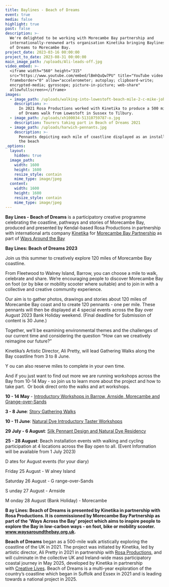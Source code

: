 ```yaml
---
title: Baylines - Beach of Dreams
event: true
media: false
highlight: true
past: false
description: >-
  We're delighted to be working with Morecambe Bay partnership and 
  internationally-renowned arts organisation Kinetika bringing Baylines - Beach
  of Dreams to Morecambe Bay.
project_date: 2023-03-16 00:00:00
project_to_date: 2023-08-31 00:00:00
main_image_path: /uploads/Ali-leads-off.jpg
video_embed: >-
  <iframe width="560" height="315"
  src="https://www.youtube.com/embed/lBmhQuQw7PU" title="YouTube video player"
  frameborder="0" allow="accelerometer; autoplay; clipboard-write;
  encrypted-media; gyroscope; picture-in-picture; web-share"
  allowfullscreen></iframe>
images:
  - image_path: /uploads/walking-into-lowestoft-beach-mile-2-c-mike-johnson.jpg
    description: >-
      In 2021 Rosa Productions worked with Kinetika to produce a 500 mile Beach
      of Dreams walk from Lowestoft in Sussex to Tilbury.
  - image_path: /uploads/xh100034-51310759787-o.jpg
    description: Tourers taking part in Beach of Dreams 2021
  - image_path: /uploads/harwich-pennants.jpg
    description: >-
      Pennants depicting each mile of coastline displayed as an installation on
      the beach
_options:
  layout:
    hidden: true
  image_path:
    width: 1600
    height: 1600
    resize_style: contain
    mime_type: image/jpeg
  content:
    width: 1600
    height: 1600
    resize_style: contain
    mime_type: image/jpeg
---
```

**Bay Lines - Beach of Dreams** is a participatory creative programme celebrating the coastline, pathways and stories of Morecambe Bay,&nbsp; produced and presented by Kendal-based Rosa Productions in partnership with international arts company [Kinetika](https://kinetika.co.uk/beach-of-dreams) for [Morecambe Bay Partnership](https://www.morecambebay.org.uk/beach-of-dreams)&nbsp;as part of [Ways Around the Bay](https://www.morecambebay.org.uk/ways-around-the-bay)

**Bay Lines: Beach of Dreams 2023**

Join us this summer to creatively explore 120 miles of Morecambe Bay coastline.

From Fleetwood to Walney Island, Barrow, you can choose a mile to walk, celebrate and share. We’re encouraging people to discover Morecambe Bay on foot (or by bike or mobility scooter where suitable) and to join in with a collective and creative community experience.

Our aim is to gather photos, drawings and stories about 120 miles of Morecambe Bay coast and to create 120 pennants - one per mile. These pennants will then be displayed at 4 special events across the Bay over August 2023 Bank Holiday weekend. (Final deadline for Submission of content is 30 June.)

Together, we’ll be examining environmental themes and the challenges of our current time and considering the question “How can we creatively reimagine our future?”

Kinetika’s Artistic Director, Ali Pretty, will lead Gathering Walks along the Bay coastline from 3 to 8 June.

Y ou can also reserve miles to complete in your own time.&nbsp;

And if you just want to find out more we are running workshops across the Bay from 10-14 May - so join us to learn more about the project and how to take part.&nbsp; Or book direct onto the walks and art workshops.

**10 - 14 May** - [Introductory Workshops in Barrow, Arnside, Morecambe and Grange-over-Sands](https://www.eventbrite.com/cc/taking-part-and-natural-dye-silks-workshops-2128419)

**3 - 8 June**\:&nbsp;[Story Gathering Walks](https://www.eventbrite.com/cc/bay-lines-beach-of-dreams-gathering-walks-2097299?utm-campaign=social&amp;utm-content=creatorshare&amp;utm-medium=discovery&amp;utm-term=odclsxcollection&amp;utm-source=cp&amp;aff=escb)

**10 - 11 June**\:&nbsp;[Natural Dye Introductory Taster Workshops](https://www.eventbrite.co.uk/e/natural-dye-art-workshops-10-and-11-june-with-kinetika-artists-tickets-626572674737?utm-campaign=social&amp;utm-content=attendeeshare&amp;utm-medium=discovery&amp;utm-term=listing&amp;utm-source=cp&amp;aff=escb)

**29 July - 6 August**\: [Silk Pennant Design and Natural Dye Residency](https://www.eventbrite.com/e/626600197057)

**25 - 28 August**\: Beach installation events with walking and cycling participation at 4 locations across the Bay open to all. (Event Information will be available from 1 July 2023)

D ates for August events (for your diary)

Friday 25 August - W alney Island

Saturday 26 August - G range-over-Sands

S unday 27 August - Arnside

M onday 28 August (Bank Holiday) - Morecambe

**B ay Lines: Beach of Dreams is presented by Kinetika in partnership with Rosa Productions. It is commissioned by Morecambe Bay Partnership as part of the 'Ways Across the Bay' project which aims to inspire people to explore the Bay in low-carbon ways - on foot, bike or mobility scooter. www.waysaroundthebay.org.uk.**

**Beach of Dreams**&nbsp;began as a 500-mile walk artistically exploring the coastline of the UK in 2021. The project was initiated by Kinetika, led by artistic director, Ali Pretty in 2021 in partnership with&nbsp;[Rosa Productions](https://www.rosaproductions.co.uk/), and will culminate in the collective UK and Ireland-wide mass participatory coastal journey in May 2025, developed by Kinetika in partnership with&nbsp;[Creative Lives](https://www.creative-lives.org/). Beach of Dreams is a multi-year exploration of the country’s coastline which began in Suffolk and Essex in 2021 and is leading towards a national project in 2025.